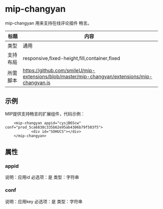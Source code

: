 # mip-changyan

mip-changyan 用来支持在线评论插件 畅言。

标题|内容
----|----
类型|通用
支持布局|responsive,fixed-height,fill,container,fixed
所需脚本|https://github.com/smileU/mip-extensions/blob/master/mip-changyan/extensions/mip-changyan.js

## 示例

MIP提供支持畅言的扩展组件，代码示例：

```
	<mip-changyan appid="cysjB6Scw" conf="prod_5ca6838c335b62e95ab4306b79f503f5">
			<div id="SOHUCS"></div>
	</mip-changyan>
```

## 属性

### appid

说明：应用id
必选项：是
类型：字符串

### conf

说明：应用key
必选项：是
类型：字符串

